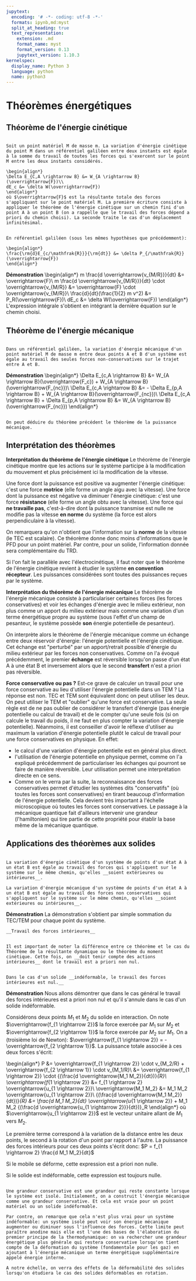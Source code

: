 ```yaml
---
jupytext:
  encoding: '# -*- coding: utf-8 -*-'
  formats: ipynb,md:myst
  split_at_heading: true
  text_representation:
    extension: .md
    format_name: myst
    format_version: 0.13
    jupytext_version: 1.10.3
kernelspec:
  display_name: Python 3
  language: python
  name: python3
---
```

# Théorèmes énergétiques

## Théorème de l'énergie cinétique

````{important} __Fondamental : Théorème de l'énergie cinétique__

Soit un point matériel M de masse m. La variation d'énergie cinétique du point M dans un référentiel galiléen entre deux instants est égale à la somme du travail de toutes les forces qui s'exercent sur le point M entre les deux instants considérés.

\begin{align*}
\Delta E_{C,A \rightarrow B} &= W_{A \rightarrow B} (\overrightarrow{F})\\
dE_c &= \delta W(\overrightarrow{F})
\end{align*}
où $\overrightarrow{F}$ est la résultante totale des forces s'appliquant sur le point matériel M. La première écriture consiste à appliquer le théorème de l'énergie cinétique sur un chemin fini d'un point A à un point B (on a rappelle que le travail des forces dépend a priori du chemin choisi). La seconde traite le cas d'un déplacement infinitésimal.
````

````{important} __Fondamental : Théorème de la puissance cinétique__

En référentiel galiléen (sous les mêmes hypothèses que précédemment):

\begin{align*}
\frac{\rm{d}E_{c/\mathfrak{R}}}{\rm{dt}} &= \delta P_{/\mathfrak{R}}(\overrightarrow{F})
\end{align*}
````

__Démonstration__
\begin{align*}
m \frac{d \overrightarrow{v_{M/R}}}{dt} &= \overrightarrow{F}\\
m \frac{d \overrightarrow{v_{M/R}}}{dt} \cdot \overrightarrow{v_{M/R}} &= \overrightarrow{F} \cdot \overrightarrow{v_{M/R}}\\
\frac{d}{dt}(\frac{1}{2} m v^2) &= P_R(\overrightarrow{F})\\
dE_c &= \delta W(\overrightarrow{F})
\end{align*}
L'expression intégrale s'obtient en intégrant la dernière équation sur le chemin choisi.


## Théorème de l'énergie mécanique

````{important} __Fondamental : Théorème de l'énergie mécanique__

Dans un référentiel galiléen, la variation d'énergie mécanique d'un point matériel M de masse m entre deux points A et B d'un système est égale au travail des seules forces non-conservatives sur le trajet entre A et B.
````


__Démonstration__
\begin{align*}
\Delta E_{c,A \rightarrow B} &= W_{A \rightarrow B}(\overrightarrow{F_c}) + W_{A \rightarrow B}(\overrightarrow{F_{nc}})\\
\Delta E_{c,A \rightarrow B} &= - \Delta E_{p,A \rightarrow B} + W_{A \rightarrow B}(\overrightarrow{F_{nc}})\\
\Delta E_{c,A \rightarrow B} + \Delta E_{p,A \rightarrow B} &= W_{A \rightarrow B}(\overrightarrow{F_{nc}})
\end{align*}
````{dropdown} _Remarque : Théorème de la puissance mécanique_

On peut déduire du théorème précédent le théorème de la puissance mécanique.

````

## Interprétation des théorèmes


__Interprétation du théorème de l'énergie cinétique__
Le théorème de l'énergie cinétique montre que les actions sur le système participe à la modification du mouvement et plus précisément ici la modification de la vitesse.

Une force dont la puissance est positive va augmenter l'énergie cinétique: c'est une force __motrice__ (elle forme un angle aigu avec la vitesse). Une force dont la puissance est négative va diminuer l'énergie cinétique: c'est une force __résistance__ (elle forme un angle obtu avec la vitesse). Une force qui __ne travaille pas__, c'est-à-dire dont la puissance transmise est nulle ne modifie pas la vitesse __en norme__ du système (la force est alors perpendiculaire à la vitesse).

On remarquera qu'on n'obtient que l'information sur la __norme__ de la vitesse (le TEC est scalaire). Ce théorème donne donc moins d'informations que le PFD pour un point matériel. Par contre, pour un solide, l'information donnée sera complémentaire du TRD.

Si l'on fait le parallèle avec l'électrocinétique, il faut noter que le théorème de l'énergie cinétique revient à étudier le système __en convention récepteur__. Les puissances considérées sont toutes des puissances reçues par le système.



__Interprétation du théorème de l'énergie mécanique__
Le théorème de l'énergie mécanique consiste à particulariser certaines forces (les forces conservatives) et voir les échanges d'énergie avec le milieu extérieur, non plus comme un apport du milieu extérieur mais comme une variation d'un terme énergétique propre au système (sous l'effet d'un champ de pesanteur, le système possède __son__ énergie potentielle de pesanteur).

On interprète alors le théorème de l'énergie mécanique comme un échange entre deux réservoir d'énergie: l'énergie potentielle et l'énergie cinétique. Cet échange est "perturbé" par un apport/retrait possible d'énergie du milieu extérieur par les forces non conservatives. Comme on l'a évoqué précédemment, le premier __échange__ est réversible lorsqu'on passe d'un état A à une état B et inversement alors que le second __transfert__ n'est a priori pas réversible.



__Force conservative ou pas ?__
Est-ce grave de calculer un travail pour une force conservative au lieu d'utiliser l'énergie potentielle dans un TEM ? La réponse est non. TEC et TEM sont équivalent donc on peut utiliser les deux. On peut utiliser le TEM et "oublier" qu'une force est conservative. La seule règle est de ne pas oublier de considérer le transfert d'énergie (pas énergie potentielle ou calcul de travail) et de le compter qu'une seule fois (si on calcule le travail du poids, il ne faut en plus compter la variation d'énergie potentielle). Néanmoins, il est conseiller d'avoir le réflexe d'utiliser au maximum la variation d'énergie potentielle plutôt le calcul de travail pour une force conservatives en physique. En effet:

* le calcul d'une variation d'énergie potentielle est en général plus direct.
* l'utilisation de l'énergie potentielle en physique permet, comme on l'a expliqué précédemment de particulariser les échanges qui pourront se faire de manière réversible. Leur utilisation permet une interprétation directe en ce sens.
* Comme on le verra par la suite, la reconnaissance des forces conservatives permet d'étudier les systèmes dits "conservatifs" (où toutes les forces sont conservatives) en tirant beaucoup d'information de l'énergie potentielle. Cela devient très important à l'échelle microscopique où toutes les forces sont conservatives. Le passage à la mécanique quantique fait d'ailleurs intervenir une grandeur (l'hamiltonien) qui tire partie de cette propriété pour établir la base même de la mécanique quantique.


## Applications des théorèmes aux solides

````{important} __Fondamental : Théorème de l'énergie cinétique/mécanique. Cas général.__

La variation d'énergie cinétique d'un système de points d'un état A à un état B est égale au travail des forces qui s'appliquent sur le système sur le même chemin, qu'elles __soient extérieures ou intérieures__.

La variation d'énergie mécanique d'un système de points d'un état A à un état B est égale au travail des forces non conservatives qui s'appliquent sur le système sur le même chemin, qu'elles __soient extérieures ou intérieures__.
````


__Démonstration__
La démonstration s'obtient par simple sommation du TEC/TEM pour chaque point du système.


````{attention}
__Travail des forces intérieures__


Il est important de noter la différence entre ce théorème et le cas du Théorème de la résultante dynamique ou le théorème du moment cinétique. Cette fois, on __doit tenir compte des actions intérieures__ dont le travail est a priori non nul.

````

````{important} __Fondamental : Théorème de l'énergie cinétique/mécanique. Cas d'un solide indéformable.__

Dans le cas d'un solide __indéformable, le travail des forces intérieures est nul.__
````


__Démonstration__
Nous allons démontrer que dans le cas général le travail des forces intérieures est a priori non nul et qu'il s'annule dans le cas d'un solide indéformable.

Considérons deux points $M_1$ et $M_2$ du solide en interaction. On note $\overrightarrow{f_{1 \rightarrow 2}}$ la force exercée par $M_1$ sur $M_2$ et $\overrightarrow{f_{2 \rightarrow 1}}$ la force exercée par $M_2$ sur $M_1$. On a (troisième loi de Newton): $\overrightarrow{f_{1 \rightarrow 2}} = -\overrightarrow{f_{2 \rightarrow 1}}$. La puissance totale associée à ces deux forces s'écrit:

\begin{align*}
P &= \overrightarrow{f_{1 \rightarrow 2}} \cdot v_{M_2/R} + \overrightarrow{f_{2 \rightarrow 1}} \cdot v_{M_1/R}\\
&= \overrightarrow{f_{1 \rightarrow 2}} \cdot {(\frac{d \overrightarrow{M_1 M_2}}{dt})}_{R}\\
\overrightarrow{f_{1 \rightarrow 2}} &= f_{1 \rightarrow 2} \overrightarrow{u_{1 \rightarrow 2}}\\
\overrightarrow{M_1 M_2} &= M_1 M_2 \overrightarrow{u_{1 \rightarrow 2}}\\
{(\frac{d \overrightarrow{M_1 M_2}}{dt})}_{R} &= \frac{d M_1 M_2}{dt} \overrightarrow{u_{1 \rightarrow 2}} + M_1 M_2 {(\frac{d \overrightarrow{u_{1 \rightarrow 2}}}{dt})}_R
\end{align*}
où $\overrightarrow{u_{1 \rightarrow 2}}$ est le vecteur unitaire allant de $M_1$ vers $M_2$.

Le première terme correspond à la variation de la distance entre les deux points, le second à la rotation d'un point par rapport à l'autre. La puissance des forces intérieurs pour ces deux points s'écrit donc: $P = f_{1 \rightarrow 2} \frac{d M_1 M_2}{dt}$

Si le mobile se déforme, cette expression est a priori non nulle.

Si le solide est indéformable, cette expression est toujours nulle.


````{dropdown} _Remarque : Cas d'un solide déformable isolé._

Une grandeur conservative est une grandeur qui reste constante lorsque le système est isolé. Initialement, on a construit l'énergie mécanique comme une grandeur conservative. Et cela est vraie pour un point matériel ou un solide indéformable.

Par contre, on remarque que cela n'est plus vrai pour un système indéformable: un système isolé peut voir son énergie mécanique augmenter ou diminuer sous l'influence des forces. Cette limite peut paraître anodine mais elle est l'une des bases de l'élaboration du premier principe de la thermodynamique: on va rechercher une grandeur énergétique plus générale qui restera conservative lorsqu'on tient compte de la déformation du système (fondamentale pour les gaz) en ajoutant à l'énergie mécanique un terme énergétique supplémentaire appelé énergie interne.

A notre échelle, on verra des effets de la déformabilité des solides lorsqu'on étudiera le cas des solides déformables en rotation.

````

